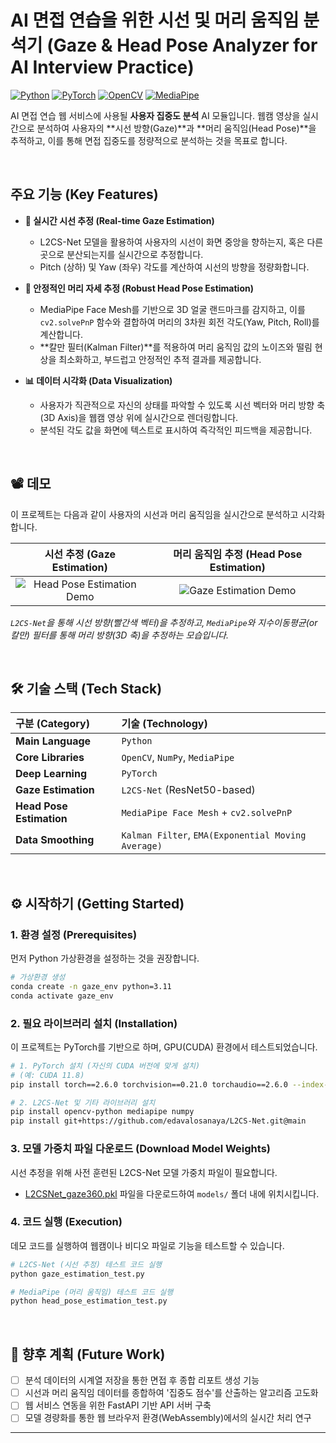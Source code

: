 # AI 면접 연습을 위한 시선 및 머리 움직임 분석기 (Gaze & Head Pose Analyzer for AI Interview Practice)

[![Python](https://img.shields.io/badge/Python-3.9%2B-blue?logo=python)](https://www.python.org/)
[![PyTorch](https://img.shields.io/badge/PyTorch-2.0%2B-orange?logo=pytorch)](https://pytorch.org/)
[![OpenCV](https://img.shields.io/badge/OpenCV-4.x-green?logo=opencv)](https://opencv.org/)
[![MediaPipe](https://img.shields.io/badge/MediaPipe-0.10%2B-red?logo=google)](https://developers.google.com/mediapipe)

AI 면접 연습 웹 서비스에 사용될 **사용자 집중도 분석** AI 모듈입니다. 웹캠 영상을 실시간으로 분석하여 사용자의 **시선 방향(Gaze)**과 **머리 움직임(Head Pose)**을 추적하고, 이를 통해 면접 집중도를 정량적으로 분석하는 것을 목표로 합니다.

<br>

## 주요 기능 (Key Features)

- **👀 실시간 시선 추정 (Real-time Gaze Estimation)**
  - L2CS-Net 모델을 활용하여 사용자의 시선이 화면 중앙을 향하는지, 혹은 다른 곳으로 분산되는지를 실시간으로 추정합니다.
  - Pitch (상하) 및 Yaw (좌우) 각도를 계산하여 시선의 방향을 정량화합니다.

- **🌝 안정적인 머리 자세 추정 (Robust Head Pose Estimation)**
  - MediaPipe Face Mesh를 기반으로 3D 얼굴 랜드마크를 감지하고, 이를 `cv2.solvePnP` 함수와 결합하여 머리의 3차원 회전 각도(Yaw, Pitch, Roll)를 계산합니다.
  - **칼만 필터(Kalman Filter)**를 적용하여 머리 움직임 값의 노이즈와 떨림 현상을 최소화하고, 부드럽고 안정적인 추적 결과를 제공합니다.

- **📊 데이터 시각화 (Data Visualization)**
  - 사용자가 직관적으로 자신의 상태를 파악할 수 있도록 시선 벡터와 머리 방향 축(3D Axis)을 웹캠 영상 위에 실시간으로 렌더링합니다.
  - 분석된 각도 값을 화면에 텍스트로 표시하여 즉각적인 피드백을 제공합니다.

<br>

## 📽 데모

이 프로젝트는 다음과 같이 사용자의 시선과 머리 움직임을 실시간으로 분석하고 시각화합니다.

| 시선 추정 (Gaze Estimation) | 머리 움직임 추정 (Head Pose Estimation) |
| :-------------------------: | :------------------------------------: |
| ![Head Pose Estimation Demo](etc/head_pose_demo.gif) | ![Gaze Estimation Demo](etc/gaze_demo.gif) |

*`L2CS-Net`을 통해 시선 방향(빨간색 벡터)을 추정하고, `MediaPipe`와 지수이동평균(or 칼만) 필터를 통해 머리 방향(3D 축)을 추정하는 모습입니다.*

<br>

## 🛠️ 기술 스택 (Tech Stack)

| 구분 (Category) | 기술 (Technology) |
| :--- | :--- |
| **Main Language** | `Python` |
| **Core Libraries** | `OpenCV`, `NumPy`, `MediaPipe` |
| **Deep Learning** | `PyTorch` |
| **Gaze Estimation** | `L2CS-Net` (ResNet50-based) |
| **Head Pose Estimation** | `MediaPipe Face Mesh` + `cv2.solvePnP` |
| **Data Smoothing** | `Kalman Filter`, `EMA(Exponential Moving Average)` |

<br>

## ⚙️ 시작하기 (Getting Started)

### 1. 환경 설정 (Prerequisites)

먼저 Python 가상환경을 설정하는 것을 권장합니다.

```bash
# 가상환경 생성
conda create -n gaze_env python=3.11
conda activate gaze_env
```

### 2. 필요 라이브러리 설치 (Installation)

이 프로젝트는 PyTorch를 기반으로 하며, GPU(CUDA) 환경에서 테스트되었습니다.

```bash
# 1. PyTorch 설치 (자신의 CUDA 버전에 맞게 설치)
# (예: CUDA 11.8)
pip install torch==2.6.0 torchvision==0.21.0 torchaudio==2.6.0 --index-url https://download.pytorch.org/whl/cu118

# 2. L2CS-Net 및 기타 라이브러리 설치
pip install opencv-python mediapipe numpy
pip install git+https://github.com/edavalosanaya/L2CS-Net.git@main
```

### 3. 모델 가중치 파일 다운로드 (Download Model Weights)

시선 추정을 위해 사전 훈련된 L2CS-Net 모델 가중치 파일이 필요합니다.

- [L2CSNet_gaze360.pkl](https://drive.google.com/drive/folders/17p6ORr-JQJcw-eYtG2WGNiuS_qVKwdWd?usp=sharing) 파일을 다운로드하여 `models/` 폴더 내에 위치시킵니다.

### 4. 코드 실행 (Execution)

데모 코드를 실행하여 웹캠이나 비디오 파일로 기능을 테스트할 수 있습니다.

```python
# L2CS-Net (시선 추정) 테스트 코드 실행
python gaze_estimation_test.py

# MediaPipe (머리 움직임) 테스트 코드 실행
python head_pose_estimation_test.py
```

<br>

## 📜 향후 계획 (Future Work)

- [ ] 분석 데이터의 시계열 저장을 통한 면접 후 종합 리포트 생성 기능
- [ ] 시선과 머리 움직임 데이터를 종합하여 '집중도 점수'를 산출하는 알고리즘 고도화
- [ ] 웹 서비스 연동을 위한 FastAPI 기반 API 서버 구축
- [ ] 모델 경량화를 통한 웹 브라우저 환경(WebAssembly)에서의 실시간 처리 연구

---
